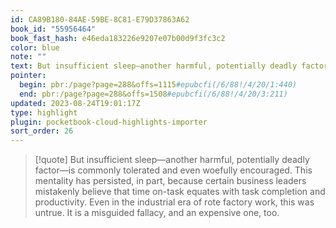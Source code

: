 ```yaml
---
id: CA89B180-84AE-59BE-8C81-E79D37863A62
book_id: "55956464"
book_fast_hash: e46eda183226e9207e07b00d9f3fc3c2
color: blue
note: ""
text: But insufficient sleep—another harmful, potentially deadly factor—is commonly tolerated and even woefully encouraged. This mentality has persisted, in part, because certain business leaders mistakenly believe that time on-task equates with task completion and productivity. Even in the industrial era of rote factory work, this was untrue. It is a misguided fallacy, and an expensive one, too.
pointer:
  begin: pbr:/page?page=288&offs=1115#epubcfi(/6/88!/4/20/1:440)
  end: pbr:/page?page=288&offs=1508#epubcfi(/6/88!/4/20/3:211)
updated: 2023-08-24T19:01:17Z
type: highlight
plugin: pocketbook-cloud-highlights-importer
sort_order: 26
---
```


> [!quote]
> But insufficient sleep—another harmful, potentially deadly factor—is commonly tolerated and even woefully encouraged. This mentality has persisted, in part, because certain business leaders mistakenly believe that time on-task equates with task completion and productivity. Even in the industrial era of rote factory work, this was untrue. It is a misguided fallacy, and an expensive one, too.

